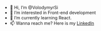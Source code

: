 - 👋 Hi, I’m @VolodymyrSi
- 👀 I’m interested in Front-end development
- 🌱 I’m currently learning React.
- 📫 Wanna reach me? Here is my [LinkedIn](https://www.linkedin.com/in/volodymyr-sinievych/)

<!---
VolodymyrSi/VolodymyrSi is a ✨ special ✨ repository because its `README.md` (this file) appears on your GitHub profile.
You can click the Preview link to take a look at your changes.
--->
